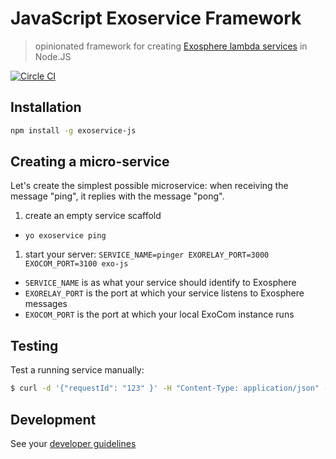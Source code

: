 # JavaScript Exoservice Framework

> opinionated framework for creating
[Exosphere lambda services](https://github.com/Originate/exosphere/blob/master/documentation/services.md#lambda-services)
in Node.JS

[![Circle CI](https://circleci.com/gh/Originate/exoservice-js.svg?style=shield&circle-token=33fbf4fc2b0c128479443c5e8bff337815205ec7)](https://circleci.com/gh/Originate/exoservice-js)


## Installation

```bash
npm install -g exoservice-js
```


## Creating a micro-service

Let's create the simplest possible microservice:
when receiving the message "ping", it replies with the message "pong".

1. create an empty service scaffold
  * `yo exoservice ping`

1. start your server: `SERVICE_NAME=pinger EXORELAY_PORT=3000 EXOCOM_PORT=3100 exo-js`
  * `SERVICE_NAME` is as what your service should identify to Exosphere
  * `EXORELAY_PORT` is the port at which your service listens to Exosphere messages
  * `EXOCOM_PORT` is the port at which your local ExoCom instance runs


## Testing

Test a running service manually:

```bash
$ curl -d '{"requestId": "123" }' -H "Content-Type: application/json" -i http://localhost:3000/run/hello-world
```


## Development

See your [developer guidelines](CONTRIBUTING.md)
